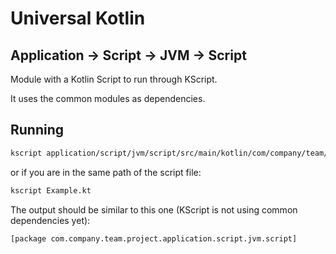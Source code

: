 # Universal Kotlin

## Application -> Script -> JVM -> Script

Module with a Kotlin Script to run through KScript.

It uses the common modules as dependencies.

<!--
## Screenshot

## Architecture

### Targets

### Source Sets
-->

<!-- Fix documentation -->
<!--
## Setting Up

```bash
export enabledModules="application-script-jvm-script"
```

## Building

```bash
./gradlew :application-script-jvm-script:build
```

or in a simplified way (can run more tasks):

```bash
./gradlew build
```

## Testing

```bash
./gradlew :application-script-jvm-script:check
```

or in a simplified way (can run more tasks):

```bash
./gradlew check
```
-->

## Running

```bash
kscript application/script/jvm/script/src/main/kotlin/com/company/team/project/application/script/jvm/script/Example.kt
```

or if you are in the same path of the script file:

```bash
kscript Example.kt
```

The output should be similar to this one (KScript is not using common dependencies yet):

```bash
[package com.company.team.project.application.script.jvm.script]
```
